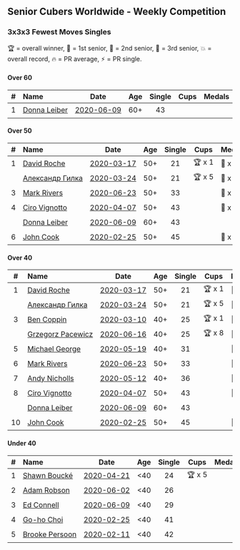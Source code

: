 ## Senior Cubers Worldwide - Weekly Competition
### 3x3x3 Fewest Moves Singles

🏆 = overall winner, 🥇 = 1st senior, 🥈 = 2nd senior, 🥉 = 3rd senior, 💥 = overall record, 🔥 = PR average, ⚡ = PR single.

#### Over 60

| # | Name | Date | Age | Single | Cups | Medals | Achievements | Solution |
| :--: | :-- | :--: | :--: | :--: | :--: | :-- | :-- | :-- |
| 1 | [<span style="white-space: nowrap">Donna Leiber</span>](../../persons/donna_leiber/333fm.md) | [<span style="white-space: nowrap">2020-06-09</span>](2020-06-09.md) | 60+ | 43 |  |  | <span style="white-space: nowrap">💥 x 2, ⚡ x 2</span> | [Link](https://www.facebook.com/events/855783411578420/permalink/859012521255509/) |

#### Over 50

| # | Name | Date | Age | Single | Cups | Medals | Achievements | Solution |
| :--: | :-- | :--: | :--: | :--: | :--: | :-- | :-- | :-- |
| 1 | [<span style="white-space: nowrap">David Roche</span>](../../persons/david_roche/333fm.md) | [<span style="white-space: nowrap">2020-03-17</span>](2020-03-17.md) | 50+ | 21 | <span style="white-space: nowrap">🏆 x 1</span> | <span style="white-space: nowrap">🥇 x 3, 🥈 x 5, 🥉 x 4</span> | <span style="white-space: nowrap">💥 x 3, ⚡ x 4</span> | [Link](https://www.facebook.com/events/210706923625115/permalink/211706620191812/) |
| | [<span style="white-space: nowrap">Александр Гилка</span>](../../persons/александр_гилка/333fm.md) | [<span style="white-space: nowrap">2020-03-24</span>](2020-03-24.md) | 50+ | 21 | <span style="white-space: nowrap">🏆 x 5</span> | <span style="white-space: nowrap">🥇 x 5, 🥈 x 1</span> | <span style="white-space: nowrap">💥 x 2, ⚡ x 3</span> | [Link](https://www.facebook.com/events/500266387310754/permalink/500800967257296/) |
| 3 | [<span style="white-space: nowrap">Mark Rivers</span>](../../persons/mark_rivers/333fm.md) | [<span style="white-space: nowrap">2020-06-23</span>](2020-06-23.md) | 50+ | 33 |  | <span style="white-space: nowrap">🥈 x 1, 🥉 x 2</span> | <span style="white-space: nowrap">⚡ x 2</span> | [Link](https://www.facebook.com/events/284763775909443/permalink/288504812202006/) |
| 4 | [<span style="white-space: nowrap">Ciro Vignotto</span>](../../persons/ciro_vignotto/333fm.md) | [<span style="white-space: nowrap">2020-04-07</span>](2020-04-07.md) | 50+ | 43 |  | <span style="white-space: nowrap">🥉 x 1</span> | <span style="white-space: nowrap">⚡ x 1</span> | [Link](https://www.facebook.com/events/253518435802861/permalink/253716005783104/) |
| | [<span style="white-space: nowrap">Donna Leiber</span>](../../persons/donna_leiber/333fm.md) | [<span style="white-space: nowrap">2020-06-09</span>](2020-06-09.md) | 60+ | 43 |  |  | <span style="white-space: nowrap">💥 x 2, ⚡ x 2</span> | [Link](https://www.facebook.com/events/855783411578420/permalink/859012521255509/) |
| 6 | [<span style="white-space: nowrap">John Cook</span>](../../persons/john_cook/333fm.md) | [<span style="white-space: nowrap">2020-02-25</span>](2020-02-25.md) | 50+ | 45 |  | <span style="white-space: nowrap">🥉 x 2</span> | <span style="white-space: nowrap">⚡ x 3</span> | [Link](https://www.facebook.com/events/215751886207638/permalink/217422122707281/) |

#### Over 40

| # | Name | Date | Age | Single | Cups | Medals | Achievements | Solution |
| :--: | :-- | :--: | :--: | :--: | :--: | :-- | :-- | :-- |
| 1 | [<span style="white-space: nowrap">David Roche</span>](../../persons/david_roche/333fm.md) | [<span style="white-space: nowrap">2020-03-17</span>](2020-03-17.md) | 50+ | 21 | <span style="white-space: nowrap">🏆 x 1</span> | <span style="white-space: nowrap">🥇 x 3, 🥈 x 5, 🥉 x 4</span> | <span style="white-space: nowrap">💥 x 3, ⚡ x 4</span> | [Link](https://www.facebook.com/events/210706923625115/permalink/211706620191812/) |
| | [<span style="white-space: nowrap">Александр Гилка</span>](../../persons/александр_гилка/333fm.md) | [<span style="white-space: nowrap">2020-03-24</span>](2020-03-24.md) | 50+ | 21 | <span style="white-space: nowrap">🏆 x 5</span> | <span style="white-space: nowrap">🥇 x 5, 🥈 x 1</span> | <span style="white-space: nowrap">💥 x 2, ⚡ x 3</span> | [Link](https://www.facebook.com/events/500266387310754/permalink/500800967257296/) |
| 3 | [<span style="white-space: nowrap">Ben Coppin</span>](../../persons/ben_coppin/333fm.md) | [<span style="white-space: nowrap">2020-03-10</span>](2020-03-10.md) | 40+ | 25 | <span style="white-space: nowrap">🏆 x 1</span> | <span style="white-space: nowrap">🥇 x 1, 🥈 x 3, 🥉 x 2</span> | <span style="white-space: nowrap">⚡ x 2</span> | [Link](https://www.facebook.com/events/640532176759268/permalink/641063233372829/) |
| | [<span style="white-space: nowrap">Grzegorz Pacewicz</span>](../../persons/grzegorz_pacewicz/333fm.md) | [<span style="white-space: nowrap">2020-06-16</span>](2020-06-16.md) | 40+ | 25 | <span style="white-space: nowrap">🏆 x 8</span> | <span style="white-space: nowrap">🥇 x 12, 🥈 x 5, 🥉 x 1</span> | <span style="white-space: nowrap">💥 x 1, ⚡ x 3</span> | [Link](https://www.facebook.com/events/753945178677521/permalink/756398248432214/) |
| 5 | [<span style="white-space: nowrap">Michael George</span>](../../persons/michael_george/333fm.md) | [<span style="white-space: nowrap">2020-05-19</span>](2020-05-19.md) | 40+ | 31 |  | <span style="white-space: nowrap">🥇 x 1, 🥈 x 4, 🥉 x 3</span> | <span style="white-space: nowrap">⚡ x 3</span> | [Link](https://www.facebook.com/events/568280284126471/permalink/569029154051584/) |
| 6 | [<span style="white-space: nowrap">Mark Rivers</span>](../../persons/mark_rivers/333fm.md) | [<span style="white-space: nowrap">2020-06-23</span>](2020-06-23.md) | 50+ | 33 |  | <span style="white-space: nowrap">🥈 x 1, 🥉 x 2</span> | <span style="white-space: nowrap">⚡ x 2</span> | [Link](https://www.facebook.com/events/284763775909443/permalink/288504812202006/) |
| 7 | [<span style="white-space: nowrap">Andy Nicholls</span>](../../persons/andy_nicholls/333fm.md) | [<span style="white-space: nowrap">2020-05-12</span>](2020-05-12.md) | 40+ | 36 |  | <span style="white-space: nowrap">🥉 x 3</span> | <span style="white-space: nowrap">⚡ x 2</span> | [Link](https://www.facebook.com/events/2563130363933815/permalink/2563245993922252/) |
| 8 | [<span style="white-space: nowrap">Ciro Vignotto</span>](../../persons/ciro_vignotto/333fm.md) | [<span style="white-space: nowrap">2020-04-07</span>](2020-04-07.md) | 50+ | 43 |  | <span style="white-space: nowrap">🥉 x 1</span> | <span style="white-space: nowrap">⚡ x 1</span> | [Link](https://www.facebook.com/events/253518435802861/permalink/253716005783104/) |
| | [<span style="white-space: nowrap">Donna Leiber</span>](../../persons/donna_leiber/333fm.md) | [<span style="white-space: nowrap">2020-06-09</span>](2020-06-09.md) | 60+ | 43 |  |  | <span style="white-space: nowrap">💥 x 2, ⚡ x 2</span> | [Link](https://www.facebook.com/events/855783411578420/permalink/859012521255509/) |
| 10 | [<span style="white-space: nowrap">John Cook</span>](../../persons/john_cook/333fm.md) | [<span style="white-space: nowrap">2020-02-25</span>](2020-02-25.md) | 50+ | 45 |  | <span style="white-space: nowrap">🥉 x 2</span> | <span style="white-space: nowrap">⚡ x 3</span> | [Link](https://www.facebook.com/events/215751886207638/permalink/217422122707281/) |

#### Under 40

| # | Name | Date | Age | Single | Cups | Medals | Achievements | Solution |
| :--: | :-- | :--: | :--: | :--: | :--: | :-- | :-- | :-- |
| 1 | [<span style="white-space: nowrap">Shawn Boucké</span>](../../persons/shawn_boucke/333fm.md) | [<span style="white-space: nowrap">2020-04-21</span>](2020-04-21.md) | <40 | 24 | <span style="white-space: nowrap">🏆 x 5</span> |  | <span style="white-space: nowrap">💥 x 1, ⚡ x 4</span> | [Link](https://www.facebook.com/events/573932290186676/permalink/574620073451231/) |
| 2 | [<span style="white-space: nowrap">Adam Robson</span>](../../persons/adam_robson/333fm.md) | [<span style="white-space: nowrap">2020-06-02</span>](2020-06-02.md) | <40 | 26 |  |  | <span style="white-space: nowrap">⚡ x 4</span> | [Link](https://www.facebook.com/events/3920457157996941/permalink/3937885802920743/) |
| 3 | [<span style="white-space: nowrap">Ed Connell</span>](../../persons/ed_connell/333fm.md) | [<span style="white-space: nowrap">2020-06-09</span>](2020-06-09.md) | <40 | 29 |  |  | <span style="white-space: nowrap">⚡ x 4</span> | [Link](https://www.facebook.com/events/855783411578420/permalink/856819448141483/) |
| 4 | [<span style="white-space: nowrap">Go-ho Choi</span>](../../persons/go_ho_choi/333fm.md) | [<span style="white-space: nowrap">2020-02-25</span>](2020-02-25.md) | <40 | 41 |  |  | <span style="white-space: nowrap">⚡ x 1</span> | [Link](https://www.facebook.com/events/215751886207638/permalink/216681586114668/) |
| 5 | [<span style="white-space: nowrap">Brooke Persoon</span>](../../persons/brooke_persoon/333fm.md) | [<span style="white-space: nowrap">2020-02-11</span>](2020-02-11.md) | <40 | 42 |  |  | <span style="white-space: nowrap">⚡ x 1</span> | [Link](https://www.facebook.com/groups/1604105099735401/permalink/2138923996253506/) |


<!-- Global site tag (gtag.js) - Google Analytics -->
<script async src="https://www.googletagmanager.com/gtag/js?id=UA-86348435-3"></script>
<script>window.dataLayer = window.dataLayer || []; function gtag() {dataLayer.push(arguments);} gtag('js', new Date()); gtag('config', 'UA-86348435-3');</script>
